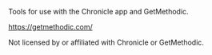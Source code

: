 Tools for use with the Chronicle app and GetMethodic.

https://getmethodic.com/

Not licensed by or affiliated with Chronicle or GetMethodic.
